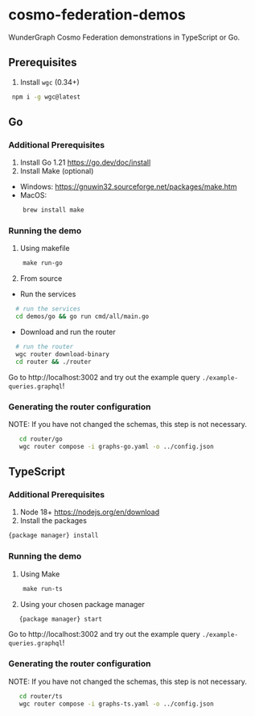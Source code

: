 # cosmo-federation-demos
WunderGraph Cosmo Federation demonstrations in TypeScript or Go.

## Prerequisites
1. Install `wgc` (0.34+)

 ```bash
  npm i -g wgc@latest
```

## Go
### Additional Prerequisites
1. Install Go 1.21 https://go.dev/doc/install
2. Install Make (optional)
- Windows: https://gnuwin32.sourceforge.net/packages/make.htm
- MacOS: 

```bash
    brew install make
```

### Running the demo
1. Using makefile

```makefile
    make run-go
```

2. From source

- Run the services
```bash
  # run the services
  cd demos/go && go run cmd/all/main.go
```
- Download and run the router
```bash
  # run the router
  wgc router download-binary
  cd router && ./router
```

Go to http://localhost:3002 and try out the example query `./example-queries.graphql`!

### Generating the router configuration
NOTE: If you have not changed the schemas, this step is not necessary.

```bash
   cd router/go
   wgc router compose -i graphs-go.yaml -o ../config.json
```

## TypeScript
### Additional Prerequisites
1. Node 18+ https://nodejs.org/en/download
2. Install the packages

```bash
{package manager} install
```

### Running the demo
1. Using Make

```makefile
    make run-ts
```

2. Using your chosen package manager

```bash
   {package manager} start
```

Go to http://localhost:3002 and try out the example query `./example-queries.graphql`!

### Generating the router configuration
NOTE: If you have not changed the schemas, this step is not necessary.

```bash
   cd router/ts
   wgc router compose -i graphs-ts.yaml -o ../config.json
```